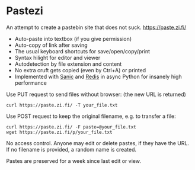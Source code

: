 # Pastezi

An attempt to create a pastebin site that does not suck. https://paste.zi.fi/

* Auto-paste into textbox (if you give permission)
* Auto-copy of link after saving
* The usual keyboard shortcuts for save/open/copy/print
* Syntax hilight for editor and viewer
* Autodetection by file extension and content
* No extra cruft gets copied (even by Ctrl+A) or printed
* Implemented with [Sanic](https://sanic.readthedocs.io/) and [Redis](https://redis.io/) in async Python for insanely high performance

Use PUT request to send files without browser: (the new URL is returned)

    curl https://paste.zi.fi/ -T your_file.txt

Use POST request to keep the original filename, e.g. to transfer a file:

    curl https://paste.zi.fi/ -F paste=@your_file.txt
    wget https://paste.zi.fi/p/your_file.txt

No access control. Anyone may edit or delete pastes, if they have the URL. If no filename is provided, a random name is created.

Pastes are preserved for a week since last edit or view.
